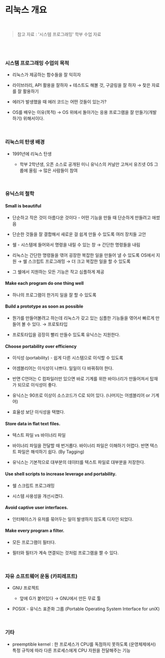 # 리눅스 개요

<br/>

> 참고 자료 : '시스템 프로그래밍' 학부 수업 자료

<!-- <br/><br/>

### 목차

- <a href=""></a> -->

<br/><br/>

### 시스템 프로그래밍 수업의 목적

- 리눅스가 제공하는 함수들을 잘 익히자

- 라이브러리, API 활용을 잘하자 + 테스트도 해볼 것, 구글링을 잘 하자 → 찾은 자료를 잘 활용하기

- 에러가 발생했을 때 에러 코드는 어떤 것들이 있는가?

- OS를 배우는 이유(목적) → OS 위에서 돌아가는 응용 프로그램을 잘 만들기(개발하기) 위해서이다.

<br/>

### 리눅스의 탄생 배경

- 1991년에 리눅스 탄생

  - 학부 2학년생, 오픈 소스로 공개된 미니 유닉스의 커널만 고쳐서 유즈넷 OS 그룹에 올림 → 많은 사람들이 참여

<br/>

### 유닉스의 철학

#### Small is beautiful

- 단순하고 작은 것이 아름다운 것이다 - 어떤 기능을 만들 때 단순하게 만들려고 애썼음

- 단순한 것들을 잘 결합해서 새로운 걸 쉽게 만들 수 있도록 여러 장치들 고안
- 쉘 - 시스템에 들어와서 명령을 내릴 수 있는 창 → 간단한 명령들을 내림
- 리눅스는 간단한 명령들을 엮어 굉장한 복잡한 일을 만들어 낼 수 있도록 OS에서 지원 → 쉘 스크립트 프로그래밍 → 더 크고 복잡한 일을 할 수 있도록
- 그 쉘에서 지원하는 모든 기능은 작고 심플하게 제공

#### Make each program do one thing well

- 하나의 프로그램이 한가지 일을 잘 할 수 있도록

#### Build a prototype as soon as possible

- 뭔가를 만들어볼려고 하는데 리눅스가 갖고 있는 심플한 기능들을 엮어서 빠르게 만들어 볼 수 있다. → 프로토타입

- 프로토타입을 굉장히 빨리 만들수 있도록 유닉스는 지원한다.

#### Choose portability over efficiency

- 이식성 (portability) - 쉽게 다른 시스템으로 이식할 수 있도록

- 어셈블리어는 이식성이 나쁘다. 일일이 다 바꿔줘야 한다.
- 반면 C언어는 C 컴파일러만 있으면 바로 기계를 위한 바이너리가 만들어져서 탑재가 되므로 이식성이 좋다.
- 유닉스는 90프로 이상이 소스코드가 C로 되어 있다. (나머지는 어셈블리어 or 기계어)
- 효율성 보단 이식성을 택했다.

#### Store data in flat text files.

- 텍스트 파일 vs 바이너리 파일

- 바이너리 파일을 전달할 때 번거롭다. 바이너리 파일은 이해하기 어렵다. 반면 텍스트 파일은 해석하기 쉽다. (By Tagging)
- 유닉스는 기본적으로 대부분의 데이터를 텍스트 파일로 대부분을 저장한다.

#### Use shell scripts to increase leverage and portability.

- 쉘 스크립트 프로그래밍

- 시스템 사용성을 개선시켰다.

#### Avoid captive user interfaces.

- 인터페이스가 유저를 묶어두는 일이 발생하지 않도록 디자인 되었다.

#### Make every program a filter.

- 모든 프로그램이 필터다.

- 필터와 필터가 계속 연결되는 것처럼 프로그램을 짤 수 있다.

<br/>

### 자유 소프트웨어 운동 (카피레프트)

- GNU 프로젝트

  - 앞에 G가 붙어있다 → GNU에서 만든 무료 툴

- POSIX - 유닉스 표준화 그룹 (Portable Operating System Interface for uniX)

<br/>

### 기타

- preemptible kernel : 한 프로세스가 CPU를 독점하지 못하도록 (운영체제에서) 특정 규칙에 따라 다른 프로세스에게 CPU 자원을 전달해주는 기능

<br/>
